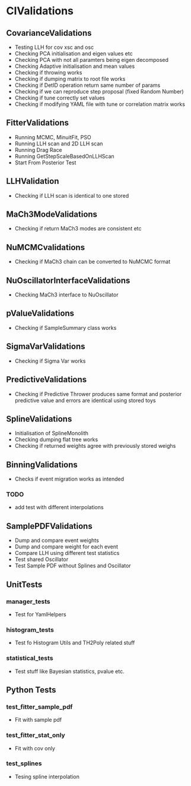 # CIValidations

## CovarianceValidations
* Testing LLH for cov xsc and osc
* Checking PCA initialisation and eigen values etc
* Checking PCA with not all paramters being eigen decomposed
* Checking Adaptive initialisation and mean values
* Checking if throwing works
* Checking if dumping matrix to root file works
* Checking if DetID operation return same number of params
* Checking if we can reproduce step proposal (fixed Random Number)
* Checking if tune correctly set values
* Checking if modifying YAML file with tune or correlation matrix works

## FitterValidations
* Running MCMC, MinuitFit, PSO
* Running LLH scan and 2D LLH scan
* Running Drag Race
* Running GetStepScaleBasedOnLLHScan
* Start From Posterior Test

## LLHValidation
* Checking if LLH scan is identical to one stored

## MaCh3ModeValidations
* Checking if return MaCh3 modes are consistent etc

## NuMCMCvalidations
* Checking if MaCh3 chain can be converted to NuMCMC format

## NuOscillatorInterfaceValidations
* Checking MaCh3 interface to NuOscillator

## pValueValidations
* Checking if SampleSummary class works

## SigmaVarValidations
* Checking if Sigma Var works

## PredictiveValidations
* Checking if Predictive Thrower produces same format and posterior predictive value and errors are identical using stored toys

## SplineValidations
* Initialisation of SplineMonolith
* Checking dumping flat tree works
* Checking if returned weights agree with previously stored weighs

## BinningValidations
* Checks if event migration works as intended

### TODO
* add test with different interpolations

## SamplePDFValidations
* Dump and compare event weights
* Dump and compare weight for each event
* Compare LLH using different test statistics
* Test shared Oscillator
* Test Sample PDF without Splines and Oscillator

## UnitTests

### manager_tests
* Test for YamlHelpers

### histogram_tests
* Test fo Histogram Utils and TH2Poly related stuff

### statistical_tests
* Test stuff like Bayesian statistics, pvalue etc.

## Python Tests

### test_fitter_sample_pdf
* Fit with sample pdf

### test_fitter_stat_only
* Fit with cov only

### test_splines
* Tesing spline interpolation
